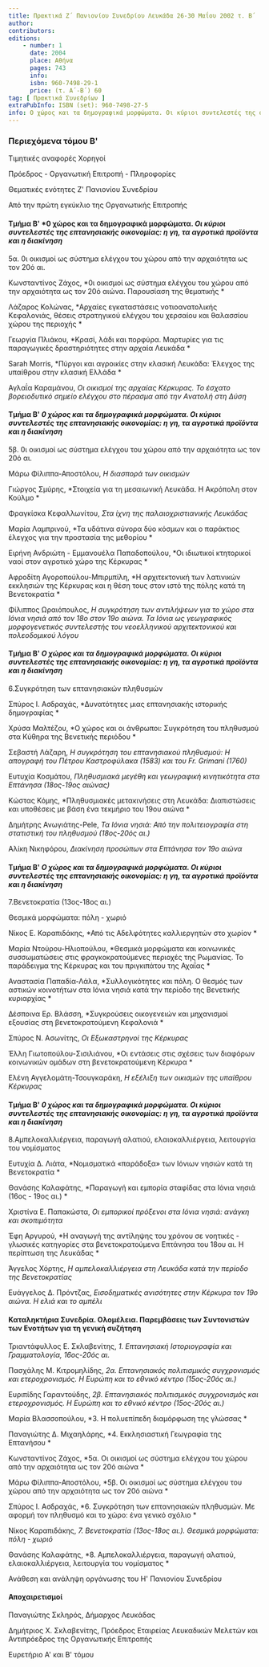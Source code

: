 ```yaml
---
title: Πρακτικά Ζ΄ Πανιονίου Συνεδρίου Λευκάδα 26-30 Μαΐου 2002 τ. Β΄
author: 
contributors: 
editions: 
    - number: 1
      date: 2004
      place: Αθήνα
      pages: 743
      info: 
      isbn: 960-7498-29-1
      price: (τ. Α´-Β´) 60
tag: [ Πρακτικά Συνεδρίων ]
extraPubInfo: ISBN (set): 960-7498-27-5
info: Ο χώρος και τα δημογραφικά μορφώματα. Οι κύριοι συντελεστές της οικονομίας.
---
```


### Περιεχόμενα τόμου Β'

Τιμητικές αναφορές Χορηγοί

Πρόεδρος - Οργανωτική Επιτροπή - Πληροφορίες

Θεματικές ενότητες Ζ' Πανιονίου Συνεδρίου

Από την πρώτη εγκύκλιο της Οργανωτικής Επιτροπής

#### Τμήμα Β' *0 χώρος και τα δημογραφικά μορφώματα. *Οι κύριοι συντελεστές της επτανησιακής οικονομίας: η γη, τα αγροτικά προϊόντα και η διακίνηση*

5α. 0ι οικισμοί ως σύστημα ελέγχου του χώρου από την αρχαιότητα ως τον 20ό αι.

Κωνσταντίνος Ζάχος, *0ι οικισμοί ως σύστημα ελέγχου του χώρου από την αρχαιότητα ως τον 20ό αιώνα. Παρουσίαση της θεματικής *

Λάζαρος Κολώνας, *Aρχαίες εγκαταστάσεις νοτιοανατολικής Κεφαλονιάς, θέσεις στρατηγικού ελέγχου του χερσαίου και θαλασσίου χώρου της περιοχής *

Γεωργία Πλιάκου, *Κρασί, λάδι και πορφύρα. Μαρτυρίες για τις παραγωγικές δραστηριότητες στην αρχαία Λευκάδα *

Sarah Morris, *Πύργοι και αγροικίες στην κλασική Λευκάδα: Έλεγχος της υπαίθρου στην κλασική Ελλάδα *

Αγλαΐα Καραμάνου, *Οι οικισμοί της αρχαίας Κέρκυρας. Το έσχατο βορειοδυτικό σημείο ελέγχου στο πέρασμα από την Aνατολή στη Δύση*

#### Τμήμα Β' *0 χώρος και τα δημογραφικά μορφώματα. Οι κύριοι συντελεστές της επτανησιακής οικονομίας: η γη, τα αγροτικά προϊόντα και η διακίνηση*

5β. 0ι οικισμοί ως σύστημα ελέγχου του χώρου από την αρχαιότητα ως τον 20ό αι.

Μάρω Φίλιππα-Αποστόλου, *Η διασπορά των οικισμών*

Γιώργος Σμύρης, *Στοιχεία για τη μεσαιωνική Λευκάδα. Η Ακρόπολη στον Κούλμο *

Φραγκίσκα Κεφαλλωνίτου, *Στα ίχνη της παλαιοχριστιανικής Λευκάδας*

Μαρία Λαμπρινού, *Τα υδάτινα σύνορα δύο κόσμων και ο παράκτιος έλεγχος για την προστασία της μεθορίου *

Ειρήνη Ανδριώτη - Εμμανουέλα Παπαδοπούλου, *Oι ιδιωτικοί κτητορικοί ναοί στον αγροτικό χώρο της Κέρκυρας *

Αφροδίτη Αγοροπούλου-Μπιρμπίλη, *Η αρχιτεκτονική των λατινικών εκκλησιών της Κέρκυρας και η θέση τους στον ιστό της πόλης κατά τη Βενετοκρατία *

Φίλιππος Ωραιόπουλος, *Η συγκρότηση των αντιλήψεων για το χώρο στα Ιόνια νησιά από τον 18ο στον 19ο αιώνα. Τα Ιόνια ως γεωγραφικός μορφογενετικός συντελεστής του νεοελληνικού αρχιτεκτονικού και πολεοδομικού λόγου*

#### Τμήμα Β' *Ο χώρος και τα δημογραφικά μορφώματα. Οι κύριοι συντελεστές της επτανησιακής οικονομίας: η γη, τα αγροτικά προϊόντα και η διακίνηση*

6.Συγκρότηση των επτανησιακών πληθυσμών 

Σπύρος Ι. Ασδραχάς, *Δυνατότητες μιας επτανησιακής ιστορικής δημογραφίας *

Χρύσα Μαλτέζου, *Ο χώρος και οι άνθρωποι: Συγκρότηση του πληθυσμού στα Κύθηρα της Βενετικής περιόδου *

Σεβαστή Λάζαρη, *Η συγκρότηση του επτανησιακού πληθυσμού: Η απογραφή του Πέτρου Καστροφύλακα \(1583\) και του Fr. Grimani \(1760\)*

Ευτυχία Κοσμάτου, *Πληθυσμιακά μεγέθη και γεωγραφική κινητικότητα στα Επτάνησα \(18ος-19ος αιώνας\)*

Κώστας Κόμης, *Πληθυσμιακές μετακινήσεις στη Λευκάδα: Διαπιστώσεις και υποθέσεις με βάση ένα τεκμήριο του 19ου αιώνα *

Δημήτρης Ανωγιάτης-Pele, *Τα Ιόνια νησιά: Από την πολιτειογραφία στη στατιστική του πληθυσμού \(18ος-20ός αι.\)* 

Αλίκη Νικηφόρου, *Διακίνηση προσώπων στα Επτάνησα τον 19ο αιώνα*

#### Τμήμα Β' *Ο χώρος και τα δημογραφικά μορφώματα. Οι κύριοι συντελεστές της επτανησιακής οικονομίας: η γη, τα αγροτικά προϊόντα και η διακίνηση*

7.Βενετοκρατία \(13ος-18ος αι.\) 

Θεσμικά μορφώματα: πόλη - χωριό

Νίκος Ε. Καραπιδάκης, *Από τις Αδελφότητες καλλιεργητών στο χωρίον *

Μαρία Ντούρου-Ηλιοπούλου, *Θεσμικά μορφώματα και κοινωνικές συσσωματώσεις στις φραγκοκρατούμενες περιοχές της Ρωμανίας. Το παράδειγμα της Κέρκυρας και του πριγκιπάτου της Αχαΐας *

Αναστασία Παπαδία-Λάλα, *Συλλογικότητες και πόλη. Ο θεσμός των αστικών κοινοτήτων στα Ιόνια νησιά κατά την περίοδο της Βενετικής κυριαρχίας *

Δέσποινα Ερ. Βλάσση, *Συγκρούσεις οικογενειών και μηχανισμοί εξουσίας στη βενετοκρατούμενη Κεφαλονιά *

Σπύρος Ν. Ασωνίτης, *Oι Εξωκαστρηνοί της Κέρκυρας*

Έλλη Γιωτοπούλου-Σισιλιάνου, *Οι εντάσεις στις σχέσεις των διαφόρων κοινωνικών ομάδων στη βενετοκρατούμενη Κέρκυρα *

Ελένη Αγγελομάτη-Τσουγκαράκη, *Η εξέλιξη των οικισμών της υπαίθρου Κέρκυρας*

#### Τμήμα Β' *0 χώρος και τα δημογραφικά μορφώματα. Οι κύριοι συντελεστές της επτανησιακής οικονομίας: η γη, τα αγροτικά προϊόντα και η διακίνηση*

8.Αμπελοκαλλιέργεια, παραγωγή αλατιού, ελαιοκαλλιέργεια, λειτουργία του νομίσματος

Ευτυχία Δ. Λιάτα, *Νομισματικά «παράδοξα» των Ιόνιων νησιών κατά τη Βενετοκρατία *

Θανάσης Καλαφάτης, *Παραγωγή και εμπορία σταφίδας στα Ιόνια νησιά \(16ος - 19ος αι.\) *

Χριστίνα Ε. Παπακώστα, *Οι εμπορικοί πρόξενοι στα Ιόνια νησιά: ανάγκη και σκοπιμότητα* 

Έφη Αργυρού, *Η αναγωγή της αντίληψης του χρόνου σε νοητικές - γλωσικές κατηγορίες στα βενετοκρατούμενα Επτάνησα του 18ου αι. Η περίπτωση της Λευκάδας *

Άγγελος Χόρτης, *Η αμπελοκαλλιέργεια στη Λευκάδα κατά την περίοδο της Βενετοκρατίας*

Ευάγγελος Δ. Πρόντζας, *Εισοδηματικές ανισότητες στην Κέρκυρα τον 19ο αιώνα. Η ελιά και το αμπέλι*

#### Καταληκτήρια Συνεδρία. Ολομέλεια. Παρεμβάσεις των Συντονιστών των Eνοτήτων για τη γενική συζήτηση 

Τριαντάφυλλος Ε. Σκλαβενίτης, *1. Επτανησιακή Ιστοριογραφία και Γραμματολογία, 16ος-20ός αι.*

Πασχάλης Μ. Κιτρομηλίδης, *2α. Επτανησιακός πολιτισμικός συγχρονισμός και ετεροχρονισμός. Η Ευρώπη και το εθνικό κέντρο \(15ος-20ός αι.\)* 

Ευριπίδης Γαραντούδης, *2β. Επτανησιακός πολιτισμικός συγχρονισμός και ετεροχρονισμός. Η Ευρώπη και το εθνικό κέντρο \(15ος-20ός αι.\)* 

Μαρία Βλασσοπούλου, *3. Η πολυεπίπεδη διαμόρφωση της γλώσσας *

Παναγιώτης Δ. Μιχαηλάρης, *4. Εκκλησιαστική Γεωγραφία της Επτανήσου *

Κωνσταντίνος Ζάχος, *5α. Οι οικισμοί ως σύστημα ελέγχου του χώρου από την αρχαιότητα ως τον 20ό αιώνα *

Μάρω Φίλιππα-Αποστόλου, *5β. Οι οικισμοί ως σύστημα ελέγχου του χώρου από την αρχαιότητα ως τον 20ό αιώνα *

Σπύρος Ι. Ασδραχάς, *6. Συγκρότηση των επτανησιακών πληθυσμών. Με αφορμή τον πληθυσμό και το χώρο: ένα γενικό σχόλιο *

Νίκος Καραπιδάκης, *7. Βενετοκρατία \(13ος-18ος αι.\). Θεσμικά μορφώματα: πόλη - χωριό*

Θανάσης Καλαφάτης, *8. Αμπελοκαλλιέργεια, παραγωγή αλατιού, ελαιοκαλλιέργεια, λειτουργία του νομίσματος *

Ανάθεση και ανάληψη οργάνωσης του Η' Πανιονίου Συνεδρίου 

#### Αποχαιρετισμοί

Παναγιώτης Σκληρός, Δήμαρχος Λευκάδας

Δημήτριος Χ. Σκλαβενίτης, Πρόεδρος Εταιρείας Λευκαδικών Μελετών και Αντιπρόεδρος της Οργανωτικής Επιτροπής

Ευρετήριο A' και Β' τόμου
